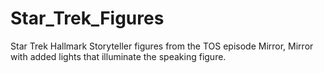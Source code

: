 # Star_Trek_Figures
Star Trek Hallmark Storyteller figures from the TOS episode Mirror, Mirror with added lights that illuminate the speaking figure.
